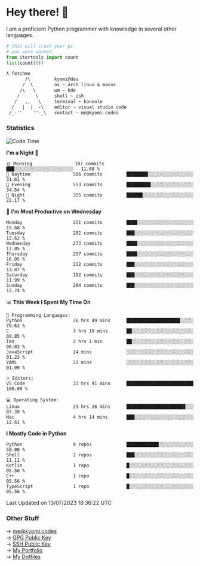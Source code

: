 # Hey there! 👋

I am a proficient Python programmer with knowledge in several other languages.

```py
# this will crash your pc.
# you were warned.
from itertools import count
list(count(0))
```

```txt
λ fetchme
       /\         kyomi@dev
      /  \        os ~ arch linux & macos
     /\   \       wm ~ kde
    /      \      shell ~ zsh
   /   ,,   \     terminal ~ konsole
  /   |  |  -\    editor ~ visual studio code
 /_-''    ''-_\   contact ~ me@kyomi.codes
```

### Statistics
<!--START_SECTION:waka-->
![Code Time](http://img.shields.io/badge/Code%20Time-254%20hrs%2015%20mins-blue)

**I'm a Night 🦉** 

```text
🌞 Morning                187 commits         ███░░░░░░░░░░░░░░░░░░░░░░   11.68 % 
🌆 Daytime                506 commits         ████████░░░░░░░░░░░░░░░░░   31.61 % 
🌃 Evening                553 commits         █████████░░░░░░░░░░░░░░░░   34.54 % 
🌙 Night                  355 commits         ██████░░░░░░░░░░░░░░░░░░░   22.17 % 
```
📅 **I'm Most Productive on Wednesday** 

```text
Monday                   251 commits         ████░░░░░░░░░░░░░░░░░░░░░   15.68 % 
Tuesday                  202 commits         ███░░░░░░░░░░░░░░░░░░░░░░   12.62 % 
Wednesday                273 commits         ████░░░░░░░░░░░░░░░░░░░░░   17.05 % 
Thursday                 257 commits         ████░░░░░░░░░░░░░░░░░░░░░   16.05 % 
Friday                   222 commits         ███░░░░░░░░░░░░░░░░░░░░░░   13.87 % 
Saturday                 192 commits         ███░░░░░░░░░░░░░░░░░░░░░░   11.99 % 
Sunday                   204 commits         ███░░░░░░░░░░░░░░░░░░░░░░   12.74 % 
```


📊 **This Week I Spent My Time On** 

```text
💬 Programming Languages: 
Python                   26 hrs 49 mins      ████████████████████░░░░░   79.63 % 
C                        3 hrs 19 mins       ██░░░░░░░░░░░░░░░░░░░░░░░   09.85 % 
TeX                      2 hrs 1 min         ██░░░░░░░░░░░░░░░░░░░░░░░   06.03 % 
JavaScript               24 mins             ░░░░░░░░░░░░░░░░░░░░░░░░░   01.23 % 
YAML                     22 mins             ░░░░░░░░░░░░░░░░░░░░░░░░░   01.09 % 

🔥 Editors: 
VS Code                  33 hrs 41 mins      █████████████████████████   100.00 % 

💻 Operating System: 
Linux                    29 hrs 26 mins      ██████████████████████░░░   87.39 % 
Mac                      4 hrs 14 mins       ███░░░░░░░░░░░░░░░░░░░░░░   12.61 % 
```

**I Mostly Code in Python** 

```text
Python                   9 repos             ████████████░░░░░░░░░░░░░   50.00 % 
Shell                    2 repos             ███░░░░░░░░░░░░░░░░░░░░░░   11.11 % 
Kotlin                   1 repo              █░░░░░░░░░░░░░░░░░░░░░░░░   05.56 % 
C++                      1 repo              █░░░░░░░░░░░░░░░░░░░░░░░░   05.56 % 
TypeScript               1 repo              █░░░░░░░░░░░░░░░░░░░░░░░░   05.56 % 
```




 Last Updated on 13/07/2023 18:36:22 UTC
<!--END_SECTION:waka-->

### Other Stuff

→ [me@kyomi.codes](mailto:me@kyomi.codes)\
→ [GPG Public Key](https://github.com/bitterteriyaki.gpg)\
→ [SSH Public Key](https://github.com/bitterteriyaki.keys)\
→ [My Portfolio](https://kyomi.codes)\
→ [My Dotfiles](https://github.com/bitterteriyaki/dotfiles)
